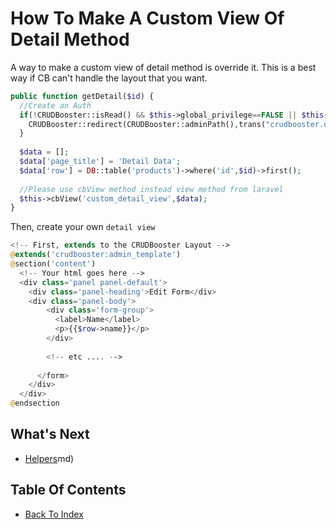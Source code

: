 # How To Make A Custom View Of Detail Method

A way to make a custom view of detail method is override it. This is a best way if CB can't handle the layout that you want.

```php
public function getDetail($id) {
  //Create an Auth
  if(!CRUDBooster::isRead() && $this->global_privilege==FALSE || $this->button_edit==FALSE) {    
    CRUDBooster::redirect(CRUDBooster::adminPath(),trans("crudbooster.denied_access"));
  }
  
  $data = [];
  $data['page_title'] = 'Detail Data';
  $data['row'] = DB::table('products')->where('id',$id)->first();
  
  //Please use cbView method instead view method from laravel
  $this->cbView('custom_detail_view',$data);
}
```

Then, create your own `detail view`

```php
<!-- First, extends to the CRUDBooster Layout -->
@extends('crudbooster:admin_template')
@section('content')
  <!-- Your html goes here -->
  <div class='panel panel-default'>
    <div class='panel-heading'>Edit Form</div>
    <div class='panel-body'>      
        <div class='form-group'>
          <label>Name</label>
          <p>{{$row->name}}</p>
        </div>
         
        <!-- etc .... -->
        
      </form>
    </div>
  </div>
@endsection
```

## What's Next
- [Helpers](./helpers.md)md)

## Table Of Contents
- [Back To Index](./index.md)